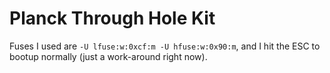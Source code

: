 # Planck Through Hole Kit

Fuses I used are `-U lfuse:w:0xcf:m -U hfuse:w:0x90:m`, and I hit the ESC to bootup normally (just a work-around right now).
